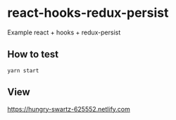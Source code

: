 # react-hooks-redux-persist

Example react + hooks + redux-persist

## How to test

```
yarn start
```

## View

https://hungry-swartz-625552.netlify.com

